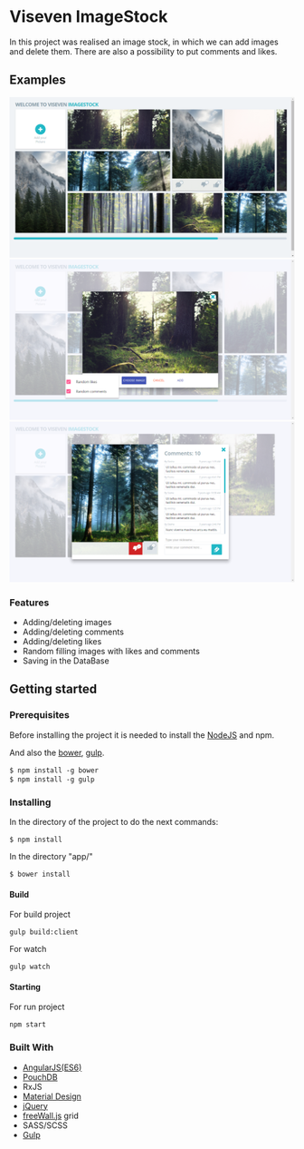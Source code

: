 # Viseven ImageStock

In this project was realised an image stock, in which we can add images and delete them. There are also a possibility to put comments and likes.

## Examples

![alt tag](screenshots/gallery.png "Description")
![alt tag](screenshots/add-image.png "Description")
![alt tag](screenshots/detail.png "Description")

### Features
* Adding/deleting images
* Adding/deleting comments
* Adding/deleting likes
* Random filling images with likes and comments
* Saving in the DataBase


## Getting started

### Prerequisites

Before installing the project it is needed to install the [NodeJS](https://nodejs.org/uk/) and npm.

And also the [bower](https://bower.io/), [gulp](http://gulpjs.com/).
```
$ npm install -g bower
$ npm install -g gulp
```

### Installing

In the directory of the project to do the next commands:

```
$ npm install
```

In the directory "app/"

```
$ bower install
```

#### Build

For build project

```
gulp build:client
```

For watch

```
gulp watch
```

#### Starting

For run project
```
npm start
```
### Built With

 * [AngularJS(ES6)](https://angularjs.org/)
 * [PouchDB](https://pouchdb.com/)
 * RxJS
 * [Material Design](https://material.angularjs.org/latest/)
 * [jQuery](https://jquery.com/)
 * [freeWall.js](https://github.com/kombai/freewall) grid
 * SASS/SCSS
 * [Gulp](http://gulpjs.com/)
